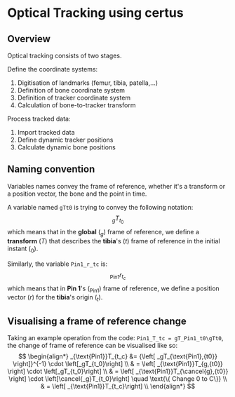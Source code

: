 # Optical Tracking using certus

## Overview
Optical tracking consists of two stages.

Define the coordinate systems:
1. Digitisation of landmarks (femur, tibia, patella,...)
2. Definition of bone coordinate system
3. Definition of tracker coordinate system
4. Calculation of bone-to-tracker transform

Process tracked data:
1. Import tracked data
2. Define dynamic tracker positions
3. Calculate dynamic bone positions

## Naming convention
Variables names convey the frame of reference, whether it's a transform or a position vector, the bone and the point in time.

A variable named `gTt0` is trying to convey the following notation:
$$
_gT_{t_0}
$$
which means that in the **global** ($_g$) frame of reference, we define a **transform** ($T$) that describes the **tibia**'s ($t$) frame of reference in the initial instant ($_0$).

Similarly, the variable `Pin1_r_tc` is:
$$
_{\text{Pin1}}r_{t_c}
$$
which means that in **Pin 1**'s ($_{\text{Pin1}}$) frame of reference, we define a position vector ($r$) for the **tibia**'s origin ($_t$).

## Visualising a frame of reference change
Taking an example operation from the code: `Pin1_T_tc = gT_Pin1_t0\gTt0`, the change of frame of reference can be visualised like so:
$$
\begin{align*}
_{\text{Pin1}}T_{t_c} &= {\left[ _gT_{\text{Pin1},{t0}} \right]}^{-1} \cdot \left[_gT_{t_0}\right] \\
    & = \left[ _{\text{Pin1}}T_{g,{t0}} \right] \cdot \left[_gT_{t_0}\right] \\
    & = \left[ _{\text{Pin1}}T_{\cancel{g},{t0}} \right] \cdot \left[\cancel{_g}T_{t_0}\right] \quad \text{\{ Change 0 to C\}} \\
    & = \left[ _{\text{Pin1}}T_{t_c}\right] \\
\end{align*}
$$
